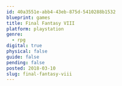 ```yaml
---
id: 40a3551e-abb4-43eb-875d-5410288b1532
blueprint: games
title: Final Fantasy VIII
platform: playstation
genre:
  - rpg
digital: true
physical: false
guide: false
pending: false
posted: 2018-03-10
slug: final-fantasy-viii
---
```

